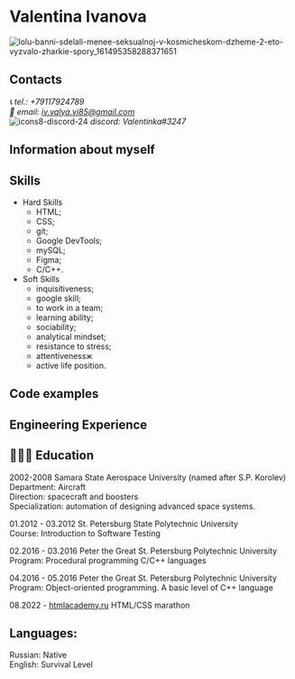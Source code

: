 # Valentina Ivanova
![lolu-banni-sdelali-menee-seksualnoj-v-kosmicheskom-dzheme-2-eto-vyzvalo-zharkie-spory_161495358288371651](https://user-images.githubusercontent.com/96072242/188460845-08565703-79b4-42b6-8180-bc2d72f15c75.jpg)

## Contacts
*📞 tel.: +79117924789*  
*📧 email: iv.valya.vi85@gmail.com*  
![icons8-discord-24](https://user-images.githubusercontent.com/96072242/188494686-687889ea-2b42-4106-aa95-b929a0a60ed4.png)
 *discord: Valentinka#3247*

## Information about myself

## Skills
* Hard Skills
    - HTML;
    - CSS;
    - git;
    - Google DevTools;
    - mySQL;
    - Figma;
    - C/C++.
 * Soft Skills
    - inquisitiveness;
    - google skill;
    - to work in a team;
    - learning ability;
    - sociability;
    - analytical mindset;
    - resistance to stress;
    - attentivenessж
    - active life position.

## Code examples

## Engineering Experience

## 👩🏼‍🎓 Education
2002-2008  Samara State Aerospace University (named after S.P. Korolev)  
Department: Aircraft  
Direction: spacecraft and boosters  
Specialization: automation of designing advanced space systems.  

01.2012 - 03.2012 St. Petersburg State Polytechnic University  
Course: Introduction to Software Testing  

02.2016 - 03.2016 Peter the Great St. Petersburg Polytechnic University   
Program: Procedural programming C/C++ languages 

04.2016 - 05.2016 Peter the Great St. Petersburg Polytechnic University  
Program: Object-oriented programming. A basic level of C++ language

08.2022 - [htmlacademy.ru](https://htmlacademy.ru/)  HTML/CSS marathon 

## Languages:
Russian: Native  
English: Survival Level
